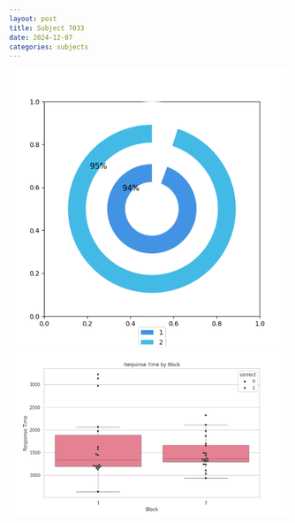 ```yaml
---
layout: post
title: Subject 7033
date: 2024-12-07
categories: subjects
---
```


![](data/7033/run-22/7033__acc_test.png)
![](data/7033/run-22/7033_rt.png)
